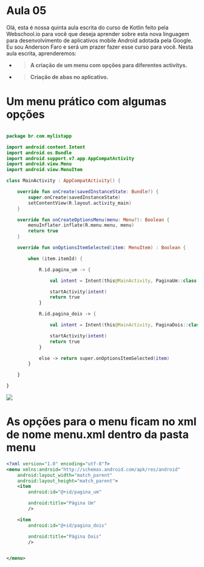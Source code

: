# Aula 05

Olá, esta é nossa quinta aula escrita do curso de Kotlin feito pela Webschool.io para você que deseja aprender sobre esta nova linguagem para desenvolvimento de aplicativos mobile Android adotada pela Google.
Eu sou Anderson Faro e será um prazer fazer esse curso para você. Nesta aula escrita, aprenderemos:

- >**A criação de um menu com opções para diferentes activitys.**
- >**Criação de abas no aplicativo.**


# Um menu prático com algumas opções


```kotlin

package br.com.mylistapp

import android.content.Intent
import android.os.Bundle
import android.support.v7.app.AppCompatActivity
import android.view.Menu
import android.view.MenuItem

class MainActivity : AppCompatActivity() {

    override fun onCreate(savedInstanceState: Bundle?) {
        super.onCreate(savedInstanceState)
        setContentView(R.layout.activity_main)
    }

    override fun onCreateOptionsMenu(menu: Menu?): Boolean {
        menuInflater.inflate(R.menu.menu, menu)
        return true
    }

    override fun onOptionsItemSelected(item: MenuItem) : Boolean {

        when (item.itemId) {

            R.id.pagina_um -> {

                val intent = Intent(this@MainActivity, PaginaUm::class.java)

                startActivity(intent)
                return true
            }

            R.id.pagina_dois -> {

                val intent = Intent(this@MainActivity, PaginaDois::class.java)

                startActivity(intent)
                return true
            }

            else -> return super.onOptionsItemSelected(item)
        }

    }

}

```


![](https://s26.postimg.org/6c2og6f6x/menu.png)


# As opções para o menu ficam no xml de nome menu.xml dentro da pasta menu

```xml
<?xml version="1.0" encoding="utf-8"?>
<menu xmlns:android="http://schemas.android.com/apk/res/android"
    android:layout_width="match_parent"
    android:layout_height="match_parent">
    <item
        android:id="@+id/pagina_um"

        android:title="Página Um"
        />

    <item
        android:id="@+id/pagina_dois"

        android:title="Página Dois"
        />


</menu>


```
